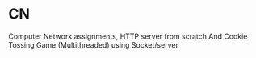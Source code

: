 # CN
Computer Network assignments, HTTP server from scratch And Cookie Tossing Game (Multithreaded) using Socket/server 
